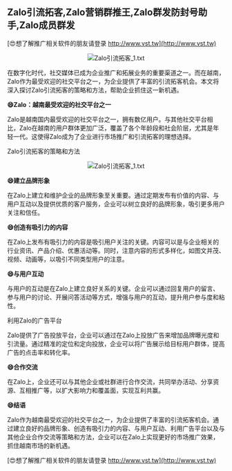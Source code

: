 ## **Zalo引流拓客,Zalo营销群推王,Zalo群发防封号助手,Zalo成员群发**

[😍想了解推广相关软件的朋友请登录 http://www.vst.tw](http://www.vst.tw)

 <center><img src="https://vst.tw/MP4/tuiguang/png/3.png" alt="Zalo引流拓客_1.txt"></center>

在数字化时代，社交媒体已成为企业推广和拓展业务的重要渠道之一。而在越南，Zalo作为最受欢迎的社交平台之一，为企业提供了丰富的引流拓客机会。本文将深入探讨Zalo引流拓客的策略和方法，帮助企业抓住这一新机遇。

**😄Zalo：越南最受欢迎的社交平台之一**

Zalo是越南国内最受欢迎的社交平台之一，拥有数亿用户。与其他社交平台相比，Zalo在越南的用户群体更加广泛，覆盖了各个年龄段和社会阶层，尤其是年轻一代。这使得Zalo成为了企业进行市场推广和引流拓客的理想选择。

Zalo引流拓客的策略和方法

 <center><img src="https://vst.tw/MP4/tuiguang/png/4.png" alt="Zalo引流拓客_1.txt"></center>

**😄建立品牌形象**

在Zalo上建立和维护企业的品牌形象至关重要。通过定期发布有价值的内容、与用户互动以及提供优质的客户服务，企业可以树立良好的品牌形象，吸引更多用户关注和信任。

**😄创造有吸引力的内容**

在Zalo上发布有吸引力的内容是吸引用户关注的关键。内容可以是与企业相关的行业资讯、产品介绍、优惠活动等。同时，注意内容的形式多样化，如图文并茂、视频、动画等，以吸引不同类型用户的注意。

**😄与用户互动**

与用户的互动是在Zalo上建立良好关系的关键。企业可以通过回复用户的留言、参与用户的讨论、开展问答活动等方式，增强与用户的互动，提升用户参与度和粘性。

利用Zalo的广告平台

Zalo提供了广告投放平台，企业可以通过在Zalo上投放广告来增加品牌曝光度和引流量。通过精准的定位和定向投放，企业可以将广告展示给目标用户群体，提高广告的点击率和转化率。

**😄合作交流**

在Zalo上，企业还可以与其他企业或社群进行合作交流，共同举办活动、分享资源、互相推广等，以扩大影响力和覆盖面，实现互利共赢。

**😄结语**

Zalo作为越南最受欢迎的社交平台之一，为企业提供了丰富的引流拓客机会。通过建立良好的品牌形象、创造有吸引力的内容、与用户互动、利用广告平台以及与其他企业合作交流等策略和方法，企业可以在Zalo上实现更好的市场推广效果，抓住越南市场的新机遇。

[😍想了解推广相关软件的朋友请登录 http://www.vst.tw](http://www.vst.tw)



